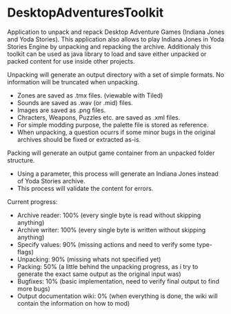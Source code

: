 # DesktopAdventuresToolkit
Application to unpack and repack Desktop Adventure Games (Indiana Jones and Yoda Stories).
This application also allows to play Indiana Jones in Yoda Stories Engine by unpacking and repacking the archive.
Additionaly this toolkit can be used as java library to load and save either unpacked or packed content for use inside other projects.

Unpacking will generate an output directory with a set of simple formats. No information will be truncated when unpacking.
- Zones are saved as .tmx files. (viewable with Tiled)
- Sounds are saved as .wav (or .mid) files.
- Images are saved as .png files.
- Chracters, Weapons, Puzzles etc. are saved as .xml files.
- For simple modding purpose, the palette file is stored as reference.
- When unpacking, a question ocurrs if some minor bugs in the original archives should be fixed or extracted as-is.

Packing will generate an output game container from an unpacked folder structure.
- Using a parameter, this process will generate an Indiana Jones instead of Yoda Stories archive.
- This process will validate the content for errors.

Current progress:
- Archive reader: 100% (every single byte is read without skipping anything)
- Archive writer: 100% (every single byte is written without skipping anything)
- Specify values: 90% (missing actions and need to verify some type-flags)
- Unpacking: 90% (missing whats not specified yet)
- Packing: 50% (a little behind the unpacking progress, as i try to generate the exact same output as the original input was)
- Bugfixes: 10% (basic implementation, need to verify final output to find more bugs)
- Output documentation wiki: 0% (when everything is done, the wiki will contain the information on how to mod)
